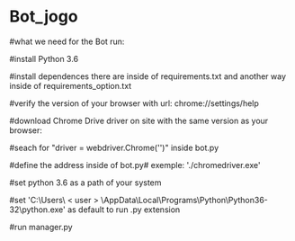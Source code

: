 # Bot_jogo
#what we need for the Bot run:

#install Python 3.6

#install dependences there are inside of requirements.txt and another way inside of requirements_option.txt

#verify the version of your browser with url: chrome://settings/help

#download Chrome Drive driver on site with the same version as your browser: 

#seach for "driver = webdriver.Chrome('<local>')" inside bot.py
 
#define the address inside of bot.py# exemple: './chromedriver.exe'
 
#set python 3.6 as a path of your system

#set 'C:\Users\ < user > \AppData\Local\Programs\Python\Python36-32\python.exe' as default to run .py extension

#run manager.py
